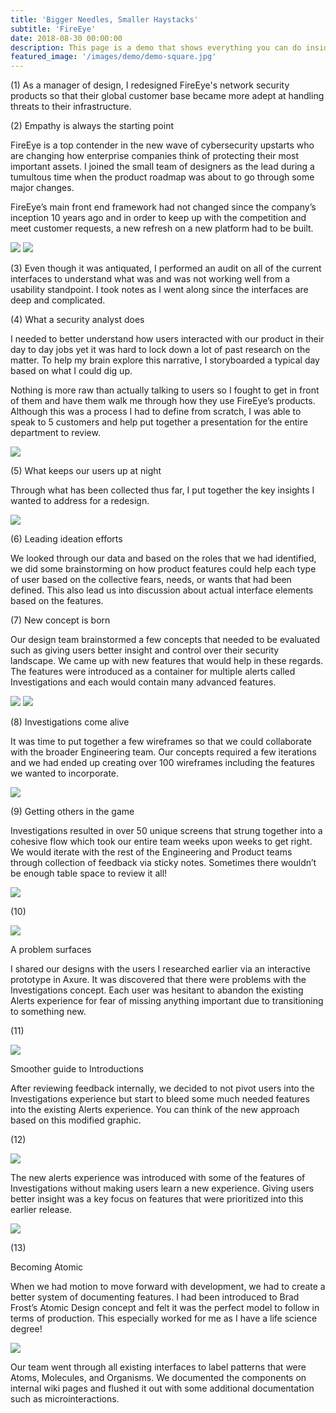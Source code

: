 ```yaml
---
title: 'Bigger Needles, Smaller Haystacks'
subtitle: 'FireEye'
date: 2018-08-30 00:00:00
description: This page is a demo that shows everything you can do inside portfolio and blog posts.
featured_image: '/images/demo/demo-square.jpg'
---
```


(1)
As a manager of design, I redesigned FireEye's network security products so that their global customer base became more adept at handling threats to their infrastructure.



(2)
Empathy is always the starting point

FireEye is a top contender in the new wave of cybersecurity upstarts who are changing how enterprise companies think of protecting their most important assets. I joined the small team of designers as the lead during a tumultous time when the product roadmap was about to go through some major changes.
              
FireEye’s main front end framework had not changed since the company’s inception 10 years ago and in order to keep up with the competition and meet customer requests, a new refresh on a new platform had to be built.

<img src="images/story-fireeye-2.png">

<img src="images/story-fireeye-3.png">


(3)
Even though it was antiquated, I performed an audit on all of the current interfaces to understand what was and was not working well from a usability standpoint. I took notes as I went along since the interfaces are deep and complicated.

(4)
What a security analyst does


I needed to better understand how users interacted with our product in their day to day jobs yet it was hard to lock down
a lot of past research on the matter. To help my brain explore this narrative, I storyboarded a typical day based
on what I could dig up.
              
Nothing is more raw than actually talking to users so I fought to get in front of them and have them walk me through how
they use FireEye’s products. Although this was a process I had to define from scratch, I was able to speak to
5 customers and help put together a presentation for the entire department to review.

<img src="images/story-fireeye-4.png">

(5)
What keeps our users up at night

Through what has been collected thus far, I put together the key insights I wanted to address for a redesign.

<img src="images/story-fireeye-7a.png">

(6)
Leading ideation efforts

We looked through our data and based on the roles that we had identified, we did some brainstorming on how product features
could help each type of user based on the collective fears, needs, or wants that had been defined. This also
lead us into discussion about actual interface elements based on the features.

(7)
New concept is born

Our design team brainstormed a few concepts that needed to be evaluated such as giving users better insight and control over
their security landscape. We came up with new features that would help in these regards. The features were introduced
as a container for multiple alerts called Investigations and each would contain many advanced features.

<img src="ssets/images/story-fireeye-6a.png">

<img src="images/story-fireeye-6b.png">

(8)
Investigations come alive

It was time to put together a few wireframes so that we could collaborate with the broader Engineering team. Our concepts
required a few iterations and we had ended up creating over 100 wireframes including the features we wanted to
incorporate.

<img src="images/story-fireeye-9.png">

(9)
Getting others in the game

Investigations resulted in over 50 unique screens that strung together into a cohesive flow which took our entire team weeks
upon weeks to get right. We would iterate with the rest of the Engineering and Product teams through collection
of feedback via sticky notes. Sometimes there wouldn’t be enough table space to review it all!

<img src="images/story-fireeye-8.png">

(10)

<img src="images/story-fireeye-10.png">

A problem surfaces

I shared our designs with the users I researched earlier via an interactive prototype in Axure. It was discovered that there
were problems with the Investigations concept. Each user was hesitant to abandon the existing Alerts experience
for fear of missing anything important due to transitioning to something new.

(11)

<img src="images/story-fireeye-11b.png">

Smoother guide to Introductions

After reviewing feedback internally, we decided to not pivot users into the Investigations experience but start to bleed
some much needed features into the existing Alerts experience. You can think of the new approach based on this
modified graphic.

(12)

<img src="images/story-fireeye-11a.png">

The new alerts experience was introduced with some of the features of Investigations without making users learn a new experience.
Giving users better insight was a key focus on features that were prioritized into this earlier release.

<img src="images/story-fireeye-12b.png">

(13)

Becoming Atomic

When we had motion to move forward with development, we had to create a better system of documenting features. I had been
introduced to Brad Frost’s Atomic Design concept and felt it was the perfect model to follow in terms of production.
This especially worked for me as I have a life science degree!

<img src="images/story-fireeye-12a.png">

Our team went through all existing interfaces to label patterns that were Atoms, Molecules, and Organisms. We documented
the components on internal wiki pages and flushed it out with some additional documentation such as microinteractions.